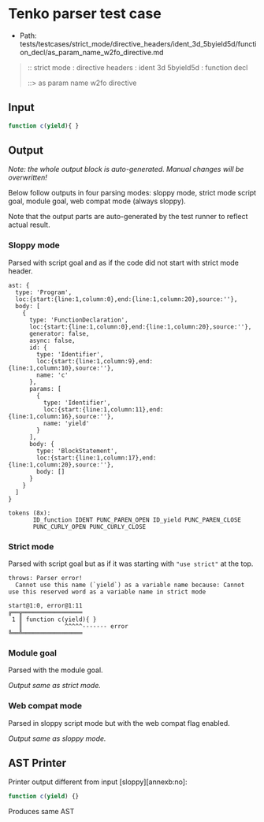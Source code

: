 # Tenko parser test case

- Path: tests/testcases/strict_mode/directive_headers/ident_3d_5byield5d/function_decl/as_param_name_w2fo_directive.md

> :: strict mode : directive headers : ident 3d 5byield5d : function decl
>
> ::> as param name w2fo directive

## Input

`````js
function c(yield){ }
`````

## Output

_Note: the whole output block is auto-generated. Manual changes will be overwritten!_

Below follow outputs in four parsing modes: sloppy mode, strict mode script goal, module goal, web compat mode (always sloppy).

Note that the output parts are auto-generated by the test runner to reflect actual result.

### Sloppy mode

Parsed with script goal and as if the code did not start with strict mode header.

`````
ast: {
  type: 'Program',
  loc:{start:{line:1,column:0},end:{line:1,column:20},source:''},
  body: [
    {
      type: 'FunctionDeclaration',
      loc:{start:{line:1,column:0},end:{line:1,column:20},source:''},
      generator: false,
      async: false,
      id: {
        type: 'Identifier',
        loc:{start:{line:1,column:9},end:{line:1,column:10},source:''},
        name: 'c'
      },
      params: [
        {
          type: 'Identifier',
          loc:{start:{line:1,column:11},end:{line:1,column:16},source:''},
          name: 'yield'
        }
      ],
      body: {
        type: 'BlockStatement',
        loc:{start:{line:1,column:17},end:{line:1,column:20},source:''},
        body: []
      }
    }
  ]
}

tokens (8x):
       ID_function IDENT PUNC_PAREN_OPEN ID_yield PUNC_PAREN_CLOSE
       PUNC_CURLY_OPEN PUNC_CURLY_CLOSE
`````

### Strict mode

Parsed with script goal but as if it was starting with `"use strict"` at the top.

`````
throws: Parser error!
  Cannot use this name (`yield`) as a variable name because: Cannot use this reserved word as a variable name in strict mode

start@1:0, error@1:11
╔══╦═════════════════
 1 ║ function c(yield){ }
   ║            ^^^^^------- error
╚══╩═════════════════

`````


### Module goal

Parsed with the module goal.

_Output same as strict mode._

### Web compat mode

Parsed in sloppy script mode but with the web compat flag enabled.

_Output same as sloppy mode._

## AST Printer

Printer output different from input [sloppy][annexb:no]:

````js
function c(yield) {}
````

Produces same AST
